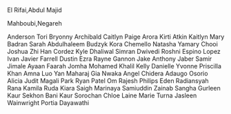 El Rifai,Abdul Majid
	
Mahboubi,Negareh

Anderson Tori Bryonny
Archibald Caitlyn Paige
Arora Kirti
Atkin Kaitlyn Mary
Badran Sarah Abdulhaleem
Budzyk Kora
Chemello Natasha Yamary
Chooi Joshua Zhi Han
Cordez Kyle
Dhaliwal Simran
Dwivedi Roshni
Espino Lopez Ivan Javier
Farrell Dustin Ezra Rayne
Gannon Jake Anthony
Jaber Samir
Jimale Ayaan Faarah
Jomha Mohamed Khalil
Kelly Danielle Yvonne Priscilla
Khan Amna
Luo Yan
Maharaj Gia
Nwaka Angel Chidera Adaugo
Osorio Alicia Judit Magali
Park Ryan
Patel Om Rajesh
Philips Eden
Radiansyah Rana Kamila
Ruda Kiara
Saigh Marinaya
Samiuddin Zainab
Sangha Gurleen Kaur
Sekhon Bani Kaur
Sorochan Chloe Laine Marie
Turna Jasleen
Wainwright Portia Dayawathi